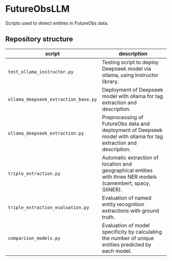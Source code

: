 # FutureObsLLM
Scripts used to detect entities in FutureObs data.

## Repository structure
   script | description |
 |--------|-------------|
  | `test_ollama_instructor.py` | Testing script to deploy Deepseek model via ollama, using Instructor library. |
 | `ollama_deepseek_extraction_base.py` | Deployment of Deepseek model with ollama for tag extraction and description. |
 | `ollama_deepseek_extraction.py` | Preprocessing of FutureObs data and deployment of Deepseek model with ollama for tag extraction and description. |
 | `triple_extraction.py` | Automatic extraction of location and geographical entities with three NER models (camembert, spacy, GliNER). |
 | `triple_extraction_evaluation.py` | Evaluation of named entity recognition extractions with ground truth. |
 | `comparison_models.py` | Evaluation of model specificity by calculating the number of unique entities predicted by each model. |
